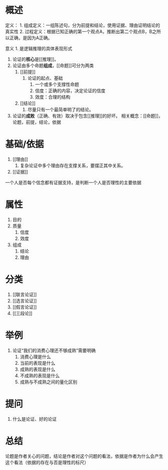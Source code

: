 # 概述
定义：
	1. 组成定义：一组陈述句，分为前提和结论，使用证据、理由证明结论的真实性
	2. 过程定义：根据已知正确的第一个观点A，推断出第二个观点B，B之所以正确，是因为A正确。

意义
	1. 是逻辑推理的具体表现形式

1. 论证的**核心**是[[推理]]。
2. 论证由多个命题**组成**，[[命题]]可分为两类
	1. [[前提]] 
		1. 论证的起点、基础
			1. 一个或多个支撑性命题
			2. 信度：正确的内容，决定论证的信度
			3. 效度：合理的结构
	2. [[结论]] 
		1. 尽量只有一个最简单明了的结论。
3. 论证的**成败**（正确、有效）取决于包含[[推理]]的好坏。
相关概念：[[命题]]，论题，前提，结论，依据
# 基础/依据
1. [[理由]]
	1. 复杂论证中多个理由存在支撑关系，要摆正其中关系。
2. [[证据]] 

一个人是否每个信念都有证据支持，是判断一个人是否理性的主要依据
# 属性
1. 目的
2. 质量
	1. 信度
	2. 效度
3. 组成
	1. 结论
	2. 理由
# 分类
1. [[联言论证]] 
2. [[选言论证]] 
3. [[假言论证]] 
4. [[三段论]] 
# 举例
1. 论证“我们的消费心理还不够成熟”需要明确
	1. 消费心理是什么
	2. 当前的表现是什么
	3. 成熟的表现是什么
	4. 不成熟的表现是什么
	5. 成熟与不成熟之间的量化区别
# 提问
1. 什么是论证、好的论证

# 总结
论题是作者关心的问题，结论是作者对这个问题的看法，依据是作者为什么会产生这个看法（依据的存在与否是理性的标尺）